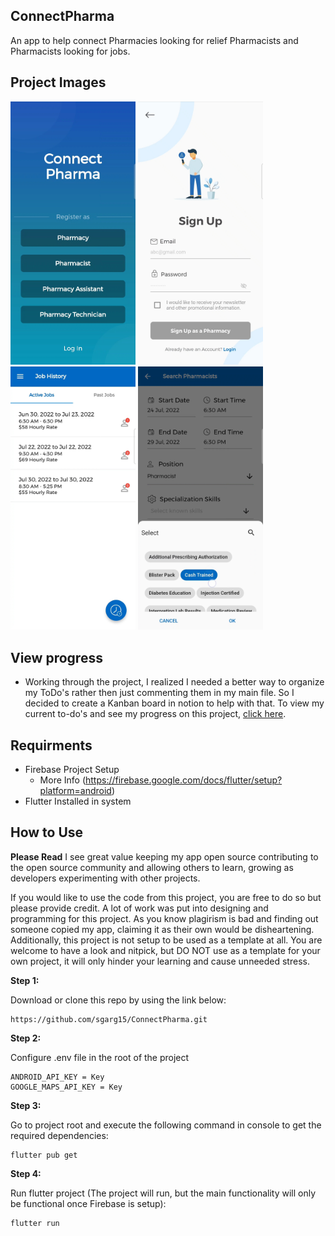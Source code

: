 ## ConnectPharma
An app to help connect Pharmacies looking for relief Pharmacists and Pharmacists looking for jobs.

## Project Images
<img src="assets/images/main.jpg" width="200"> <img src="assets/images/signUp.jpg" width="200"> <img src="assets/images/jobHistory.jpg" width="200"> <img src="assets/images/searchPharmacist.jpg" width="200">

## View progress
- Working through the project, I realized I needed a better way to organize my ToDo's rather then just commenting them in my main file. So I decided to create a Kanban board in notion to help with that. To view my current to-do's and see my progress on this project, [click here](https://neat-fluorine-a19.notion.site/deae60de15d8482fbe753b646757c184?v=78fdec3d6f114c0cb160b75ce109a02e).

## Requirments
- Firebase Project Setup
    - More Info (https://firebase.google.com/docs/flutter/setup?platform=android)
- Flutter Installed in system

## How to Use

**Please Read**
I see great value keeping my app open source contributing to the open source community and allowing others to learn, growing as developers experimenting with other projects.

If you would like to use the code from this project, you are free to do so but please provide credit. A lot of work was put into designing and programming for this project. As you know plagirism is bad and finding out someone copied my app, claiming it as their own would be disheartening. Additionally, this project is not setup to be used as a template at all. You are welcome to have a look and nitpick, but DO NOT use as a template for your own project, it will only hinder your learning and cause unneeded stress.

**Step 1:**

Download or clone this repo by using the link below:

```
https://github.com/sgarg15/ConnectPharma.git
```

**Step 2:**

Configure .env file in the root of the project
```
ANDROID_API_KEY = Key
GOOGLE_MAPS_API_KEY = Key
```

**Step 3:**

Go to project root and execute the following command in console to get the required dependencies: 

```
flutter pub get 
```

**Step 4:**

Run flutter project (The project will run, but the main functionality will only be functional once Firebase is setup):

```
flutter run
```

